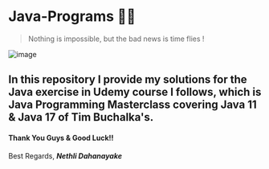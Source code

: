 # Java-Programs :woman_technologist:

> Nothing is impossible, but the bad news is time flies ! 

![image](https://user-images.githubusercontent.com/87275026/176114333-8448c2c6-9bc4-4d67-8201-0abb66f1d358.png)

## In this repository I provide my solutions for the Java exercise in Udemy course I follows, which is Java Programming Masterclass covering Java 11 & Java 17 of Tim Buchalka's.

#### Thank You Guys & Good Luck!!

Best Regards,
**_Nethli Dahanayake_**

